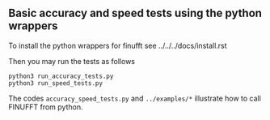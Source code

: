 ## Basic accuracy and speed tests using the python wrappers

To install the python wrappers for finufft
see ../../../docs/install.rst

Then you may run the tests as follows

```
python3 run_accuracy_tests.py
python3 run_speed_tests.py
```

The codes `accuracy_speed_tests.py` and `../examples/*` illustrate how to call
FINUFFT from python.
